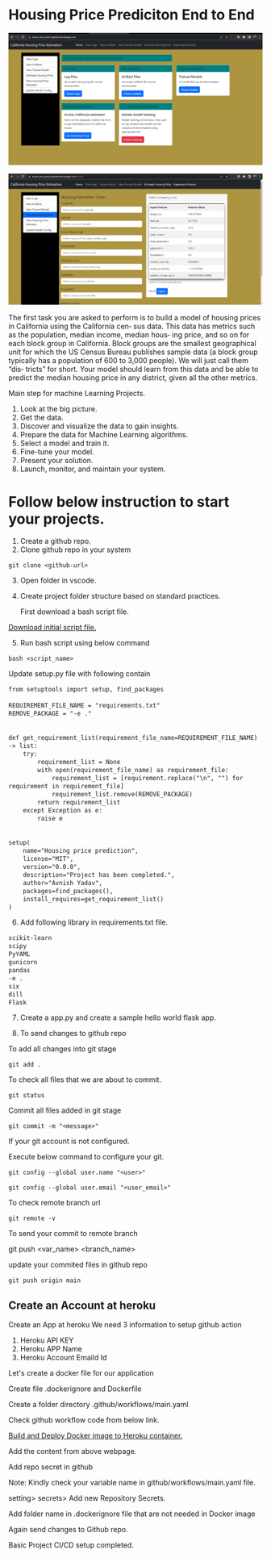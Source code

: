 # Housing Price Prediciton End to End

![alt text](https://github.com/zenopereira/house_price_prediction_github_action/blob/main/Housing%20price%20pred%20main.png)


![alt text](https://github.com/zenopereira/house_price_prediction_github_action/blob/main/Housing%20price%20pred.png)


The first task you are asked to perform is to build a model of housing prices in California using the California cen‐ sus data. This data has metrics such as the population, median income, median hous‐ ing price, and so on for each block group in California. Block groups are the smallest geographical unit for which the US Census Bureau publishes sample data (a block group typically has a population of 600 to 3,000 people). We will just call them “dis‐ tricts” for short. Your model should learn from this data and be able to predict the median housing price in any district, given all the other metrics.



Main step for machine Learning Projects.

1. Look at the big picture.
2. Get the data.
3. Discover and visualize the data to gain insights.
4. Prepare the data for Machine Learning algorithms.
5. Select a model and train it.
6. Fine-tune your model.
7. Present your solution.
8. Launch, monitor, and maintain your system.

# Follow below instruction to start your projects.

1. Create a github repo.
2. Clone github repo in your system
  ```
  git clone <github-url>
  ```
3. Open folder in vscode.

4. Create project folder structure based on standard practices.
   
   First download a bash script file.
  
  <a href="https://raw.githubusercontent.com/iNeuron-Pvt-Ltd/housing_prediciton/main/inital_bash_script.sh">
Download initial script file.
  </a>

5. Run bash script using below command

```
bash <script_name>
```
Update setup.py file with following contain
```
from setuptools import setup, find_packages

REQUIREMENT_FILE_NAME = "requirements.txt"
REMOVE_PACKAGE = "-e ."


def get_requirement_list(requirement_file_name=REQUIREMENT_FILE_NAME) -> list:
    try:
        requirement_list = None
        with open(requirement_file_name) as requirement_file:
            requirement_list = [requirement.replace("\n", "") for requirement in requirement_file]
            requirement_list.remove(REMOVE_PACKAGE)
        return requirement_list
    except Exception as e:
        raise e


setup(
    name="Housing price prediction",
    license="MIT",
    version="0.0.0",
    description="Project has been completed.",
    author="Avnish Yadav",
    packages=find_packages(),
    install_requires=get_requirement_list()
)
```

6. Add following library in requirements.txt file.

```
scikit-learn
scipy 
PyYAML
gunicorn
pandas
-e .
six
dill
Flask
```

7. Create a app.py and create a sample hello world flask app.


8. To send changes to github repo 

To add all changes into git stage
```
git add .
```

To check all files that we are about to commit.
```
git status 
```
Commit all files added in git stage
```
git commit -m "<message>"
```

If your git account is not configured.

Execute below command to configure your git.
```
git config --global user.name "<user>"
```
```
git config --global user.email "<user_email>"
```
To check remote branch url
```
git remote -v
```
To send your commit to remote branch

git push <var_name> <branch_name>



update your commited files in github repo
```
git push origin main
```

## Create an Account at heroku

Create an App at heroku
We need 3 information to setup github action
1. Heroku API KEY
2. Heroku APP Name
3. Heroku Account Emaild Id

Let's create a docker file for our application

Create file .dockerignore and Dockerfile

Create a folder directory .github/workflows/main.yaml

Check github workflow code from below link.

<a href="https://github.com/marketplace/actions/build-push-and-release-a-docker-container-to-heroku">Build and Deploy Docker image to Heroku container.</a>

Add the content from above webpage.


Add repo secret in github

Note: Kindly check your variable name in github/workflows/main.yaml file.

setting> secrets> Add new Repository Secrets.

Add folder name in .dockerignore file that are not needed in Docker image

Again send changes to Github repo.

Basic Project CI/CD setup completed.






